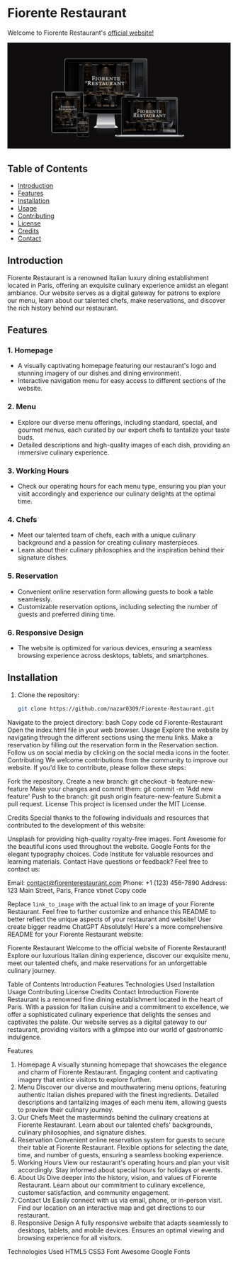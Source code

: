 # Fiorente Restaurant

Welcome to Fiorente Restaurant's <a href="index.html">official website!</a>

![Fiorente Restaurant](/assets/images/Screenshot%20(15).png)

## Table of Contents

- [Introduction](#introduction)
- [Features](#features)
- [Installation](#installation)
- [Usage](#usage)
- [Contributing](#contributing)
- [License](#license)
- [Credits](#credits)
- [Contact](#contact)

## Introduction

Fiorente Restaurant is a renowned Italian luxury dining establishment located in Paris, offering an exquisite culinary experience amidst an elegant ambiance. Our website serves as a digital gateway for patrons to explore our menu, learn about our talented chefs, make reservations, and discover the rich history behind our restaurant.

## Features

### 1. Homepage
- A visually captivating homepage featuring our restaurant's logo and stunning imagery of our dishes and dining environment.
- Interactive navigation menu for easy access to different sections of the website.

### 2. Menu
- Explore our diverse menu offerings, including standard, special, and gourmet menus, each curated by our expert chefs to tantalize your taste buds.
- Detailed descriptions and high-quality images of each dish, providing an immersive culinary experience.

### 3. Working Hours
- Check our operating hours for each menu type, ensuring you plan your visit accordingly and experience our culinary delights at the optimal time.

### 4. Chefs
- Meet our talented team of chefs, each with a unique culinary background and a passion for creating culinary masterpieces.
- Learn about their culinary philosophies and the inspiration behind their signature dishes.

### 5. Reservation
- Convenient online reservation form allowing guests to book a table seamlessly.
- Customizable reservation options, including selecting the number of guests and preferred dining time.

### 6. Responsive Design
- The website is optimized for various devices, ensuring a seamless browsing experience across desktops, tablets, and smartphones.

## Installation

1. Clone the repository:
   ```bash
   git clone https://github.com/nazar0309/Fiorente-Restaurant.git
Navigate to the project directory:
bash
Copy code
cd Fiorente-Restaurant
Open the index.html file in your web browser.
Usage
Explore the website by navigating through the different sections using the menu links.
Make a reservation by filling out the reservation form in the Reservation section.
Follow us on social media by clicking on the social media icons in the footer.
Contributing
We welcome contributions from the community to improve our website. If you'd like to contribute, please follow these steps:

Fork the repository.
Create a new branch: git checkout -b feature-new-feature
Make your changes and commit them: git commit -m 'Add new feature'
Push to the branch: git push origin feature-new-feature
Submit a pull request.
License
This project is licensed under the MIT License.

Credits
Special thanks to the following individuals and resources that contributed to the development of this website:

Unsplash for providing high-quality royalty-free images.
Font Awesome for the beautiful icons used throughout the website.
Google Fonts for the elegant typography choices.
Code Institute for valuable resources and learning materials.
Contact
Have questions or feedback? Feel free to contact  us:

Email: contact@fiorenterestaurant.com
Phone: +1 (123) 456-7890
Address: 123 Main Street, Paris, France
vbnet
Copy code

Replace `link_to_image` with the actual link to an image of your Fiorente Restaurant. Feel free to further customize and enhance this README to better reflect the unique aspects of your restaurant and website!
User
create bigger readme
ChatGPT
Absolutely! Here's a more comprehensive README for your Fiorente Restaurant website:

Fiorente Restaurant
Welcome to the official website of Fiorente Restaurant! Explore our luxurious Italian dining experience, discover our exquisite menu, meet our talented chefs, and make reservations for an unforgettable culinary journey.


Table of Contents
Introduction
Features
Technologies Used
Installation
Usage
Contributing
License
Credits
Contact
Introduction
Fiorente Restaurant is a renowned fine dining establishment located in the heart of Paris. With a passion for Italian cuisine and a commitment to excellence, we offer a sophisticated culinary experience that delights the senses and captivates the palate. Our website serves as a digital gateway to our restaurant, providing visitors with a glimpse into our world of gastronomic indulgence.


Features
1. Homepage
A visually stunning homepage that showcases the elegance and charm of Fiorente Restaurant.
Engaging content and captivating imagery that entice visitors to explore further.
2. Menu
Discover our diverse and mouthwatering menu options, featuring authentic Italian dishes prepared with the finest ingredients.
Detailed descriptions and tantalizing images of each menu item, allowing guests to preview their culinary journey.
3. Our Chefs
Meet the masterminds behind the culinary creations at Fiorente Restaurant.
Learn about our talented chefs' backgrounds, culinary philosophies, and signature dishes.
4. Reservation
Convenient online reservation system for guests to secure their table at Fiorente Restaurant.
Flexible options for selecting the date, time, and number of guests, ensuring a seamless booking experience.
5. Working Hours
View our restaurant's operating hours and plan your visit accordingly.
Stay informed about special hours for holidays or events.
6. About Us
Dive deeper into the history, vision, and values of Fiorente Restaurant.
Learn about our commitment to culinary excellence, customer satisfaction, and community engagement.
7. Contact Us
Easily connect with us via email, phone, or in-person visit.
Find our location on an interactive map and get directions to our restaurant.
8. Responsive Design
A fully responsive website that adapts seamlessly to desktops, tablets, and mobile devices.
Ensures an optimal viewing and browsing experience for all visitors.


Technologies Used
HTML5
CSS3
Font Awesome
Google Fonts
